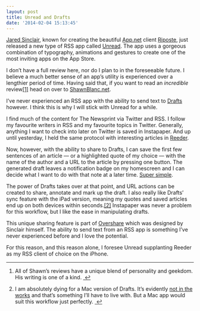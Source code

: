 ```yaml
---
layout: post
title: Unread and Drafts
date: '2014-02-04 15:13:45'
---
```


<p data-preserve-html-node="true"><a data-preserve-html-node="true" href="http://blog.jaredsinclair.com/post/75555794917/designing-unread">Jared Sinclair</a>, known for creating the beautiful <a data-preserve-html-node="true" href="http://app.net">App.net</a> client <a data-preserve-html-node="true" href="http://riposteapp.net/">Riposte</a>, just released a new type of RSS app called <a data-preserve-html-node="true" href="http://jaredsinclair.com/unread/">Unread</a>. The app uses a gorgeous combination of typography, animations and gestures to create one of the most inviting apps on the App Store. </p>

<p data-preserve-html-node="true">I don&#8217;t have a full review here, nor do I plan to in the foreseeable future. I believe a much better sense of an app&#8217;s utility is experienced over a lengthier period of time. Having said that, if you want to read an <em data-preserve-html-node="true">incredible</em> review<a data-preserve-html-node="true" href="#fn:1" id="fnref:1" title="see footnote" class="footnote">[1]</a> head on over to <a data-preserve-html-node="true" href="http://shawnblanc.net/2014/02/unread-for-iphone-a-new-breed-of-rss-reader/">ShawnBlanc.net</a>.</p>

<p data-preserve-html-node="true">I&#8217;ve never experienced an RSS app with the ability to send text to <a data-preserve-html-node="true" href="http://agiletortoise.com/drafts/">Drafts</a> however. I think this is why I will stick with Unread for a while. </p>

<p data-preserve-html-node="true">I find much of the content for The Newsprint via Twitter and RSS. I follow my favourite writers in RSS and my favourite topics in Twitter. Generally, anything I want to check into later on Twitter is saved in Instapaper. And up until yesterday, I held the same protocol with interesting articles in <a data-preserve-html-node="true" href="http://reederapp.com">Reeder</a>.</p>

<p data-preserve-html-node="true">Now, however, with the ability to share to Drafts, I can save the first few sentences of an article — or a highlighted quote of my choice — with the name of the author and a URL to the article by pressing one button. The generated draft leaves a notification badge on my homescreen and I can decide what I want to do with that note at a later time. <a data-preserve-html-node="true" href="http://www.macstories.net/reviews/unread-review/#more-34000">Super simple</a>. </p>

<p data-preserve-html-node="true">The power of Drafts takes over at that point, and URL actions can be created to share, annotate and mark up the draft. I also really like Drafts&#8217; sync feature with the iPad version, meaning my quotes and saved articles end up on both devices within seconds.<a data-preserve-html-node="true" href="#fn:2" id="fnref:2" title="see footnote" class="footnote">[2]</a> Instapaper was never a problem for this workflow, but I like the ease in manipulating drafts.</p>

<p data-preserve-html-node="true">This unique sharing feature is part of <a data-preserve-html-node="true" href="https://github.com/overshare/overshare-kit">Overshare</a> which was designed by Sinclair himself. The ability to send text from an RSS app is something I&#8217;ve never experienced before and I love the potential. </p>

<p data-preserve-html-node="true">For this reason, and this reason alone, I foresee Unread supplanting Reeder as my RSS client of choice on the iPhone.</p>


<div data-preserve-html-node="true" class="footnotes">
<hr data-preserve-html-node="true" />
<ol data-preserve-html-node="true">

<li data-preserve-html-node="true" id="fn:1">
<p data-preserve-html-node="true">All of Shawn&#8217;s reviews have a unique blend of personality and geekdom. His writing is one of a kind. <a data-preserve-html-node="true" href="#fnref:1" title="return to article" class="reversefootnote">&#160;&#8617;</a></p>
</li>

<li data-preserve-html-node="true" id="fn:2">
<p data-preserve-html-node="true">I am absolutely dying for a Mac version of Drafts. It&#8217;s evidently <a data-preserve-html-node="true" href="https://twitter.com/draftsapp/status/425808990845403136">not in the works</a> and that&#8217;s something I&#8217;ll have to live with. But a Mac app would suit this workflow just perfectly. <a data-preserve-html-node="true" href="#fnref:2" title="return to article" class="reversefootnote">&#160;&#8617;</a></p>
</li>

</ol>
</div>